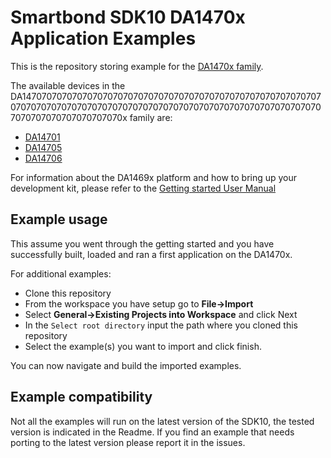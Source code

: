 # Smartbond SDK10 DA1470x Application Examples

This is the repository storing example for the [DA1470x family](https://www.dialog-semiconductor.com/products/bluetooth-low-energy/da1470x).

The available devices in the DA1470707070707070707070707070707070707070707070707070707070707070707070707070707070707070707070707070707070707070707070707070707070707070707070x family are:

- [DA14701](https://www.dialog-semiconductor.com/products/bluetooth-low-energy/da1470x)
- [DA14705](https://www.dialog-semiconductor.com/products/bluetooth-low-energy/da1470x)
- [DA14706](https://www.dialog-semiconductor.com/products/bluetooth-low-energy/da1470x)

For information about the DA1469x platform and how to bring up your development kit, please refer to the [Getting started User Manual](http://lpccs-docs.dialog-semiconductor.com/um-b-090-da1469x_getting_started/index.html)

## Example usage

This assume you went through the getting started and you have successfully built, loaded and ran a first application on the DA1470x.

For additional examples:

- Clone this repository
- From the workspace you have setup go to **File->Import**
- Select **General->Existing Projects into Workspace** and click Next
- In the `Select root directory` input the path where you cloned this repository
- Select the example(s) you want to import and click finish.

You can now navigate and build the imported examples.

## Example compatibility

Not all the examples will run on the latest version of the SDK10, the tested version is indicated in the Readme. If you find an example that needs porting to the latest version please report it in the issues.
